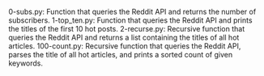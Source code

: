 0-subs.py: Function that queries the Reddit API and returns the number of subscribers.
1-top_ten.py: Function that queries the Reddit API and prints the titles of the first 10 hot posts.
2-recurse.py: Recursive function that queries the Reddit API and returns a list containing the titles of all hot articles.
100-count.py: Recursive function that queries the Reddit API, parses the title of all hot articles, and prints a sorted count of given keywords.
